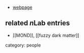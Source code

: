 

* [webpage](http://www.ccpp.nyu.edu/lasha_berezhiani.html)

## related $n$Lab entries

* [[MOND]], [[fuzzy dark matter]]

category: people